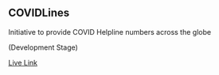COVIDLines
----------
Initiative to provide COVID Helpline numbers across the globe

(Development Stage)

[Live Link](https://abdulkhadhar.github.io/COVIDLines.github.io/)